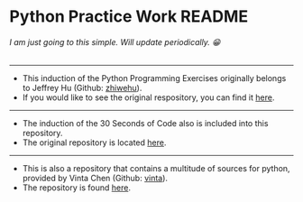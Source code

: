 # Python Practice Work README

###### I am just going to this simple. Will update periodically. :grin:
---

- This induction of the Python Programming Exercises originally belongs to Jeffrey Hu (Github: [zhiwehu](https://github.com/zhiwehu)).
- If you would like to see the original respository, you can find it [here](https://github.com/zhiwehu/Python-programming-exercises).
---
- The induction of the 30 Seconds of Code also is included into this repository.
- The original repository is located [here](https://github.com/30-seconds/30-seconds-of-python).
---
- This is also a repository that contains a multitude of sources for python, provided by Vinta Chen (Github: [vinta](https://github.com/vinta)).
- The repository is found [here](https://github.com/vinta/awesome-python).
